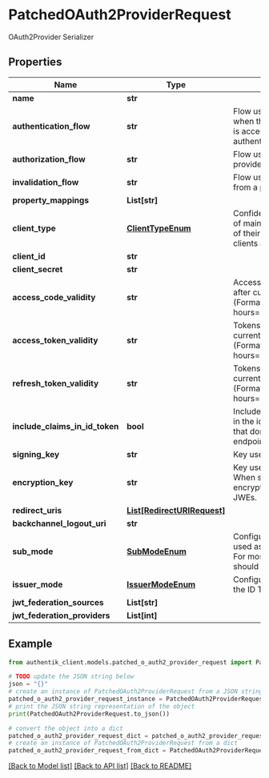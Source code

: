 # PatchedOAuth2ProviderRequest

OAuth2Provider Serializer

## Properties

Name | Type | Description | Notes
------------ | ------------- | ------------- | -------------
**name** | **str** |  | [optional] 
**authentication_flow** | **str** | Flow used for authentication when the associated application is accessed by an un-authenticated user. | [optional] 
**authorization_flow** | **str** | Flow used when authorizing this provider. | [optional] 
**invalidation_flow** | **str** | Flow used ending the session from a provider. | [optional] 
**property_mappings** | **List[str]** |  | [optional] 
**client_type** | [**ClientTypeEnum**](ClientTypeEnum.md) | Confidential clients are capable of maintaining the confidentiality of their credentials. Public clients are incapable | [optional] 
**client_id** | **str** |  | [optional] 
**client_secret** | **str** |  | [optional] 
**access_code_validity** | **str** | Access codes not valid on or after current time + this value (Format: hours&#x3D;1;minutes&#x3D;2;seconds&#x3D;3). | [optional] 
**access_token_validity** | **str** | Tokens not valid on or after current time + this value (Format: hours&#x3D;1;minutes&#x3D;2;seconds&#x3D;3). | [optional] 
**refresh_token_validity** | **str** | Tokens not valid on or after current time + this value (Format: hours&#x3D;1;minutes&#x3D;2;seconds&#x3D;3). | [optional] 
**include_claims_in_id_token** | **bool** | Include User claims from scopes in the id_token, for applications that don&#39;t access the userinfo endpoint. | [optional] 
**signing_key** | **str** | Key used to sign the tokens. | [optional] 
**encryption_key** | **str** | Key used to encrypt the tokens. When set, tokens will be encrypted and returned as JWEs. | [optional] 
**redirect_uris** | [**List[RedirectURIRequest]**](RedirectURIRequest.md) |  | [optional] 
**backchannel_logout_uri** | **str** |  | [optional] 
**sub_mode** | [**SubModeEnum**](SubModeEnum.md) | Configure what data should be used as unique User Identifier. For most cases, the default should be fine. | [optional] 
**issuer_mode** | [**IssuerModeEnum**](IssuerModeEnum.md) | Configure how the issuer field of the ID Token should be filled. | [optional] 
**jwt_federation_sources** | **List[str]** |  | [optional] 
**jwt_federation_providers** | **List[int]** |  | [optional] 

## Example

```python
from authentik_client.models.patched_o_auth2_provider_request import PatchedOAuth2ProviderRequest

# TODO update the JSON string below
json = "{}"
# create an instance of PatchedOAuth2ProviderRequest from a JSON string
patched_o_auth2_provider_request_instance = PatchedOAuth2ProviderRequest.from_json(json)
# print the JSON string representation of the object
print(PatchedOAuth2ProviderRequest.to_json())

# convert the object into a dict
patched_o_auth2_provider_request_dict = patched_o_auth2_provider_request_instance.to_dict()
# create an instance of PatchedOAuth2ProviderRequest from a dict
patched_o_auth2_provider_request_from_dict = PatchedOAuth2ProviderRequest.from_dict(patched_o_auth2_provider_request_dict)
```
[[Back to Model list]](../README.md#documentation-for-models) [[Back to API list]](../README.md#documentation-for-api-endpoints) [[Back to README]](../README.md)


